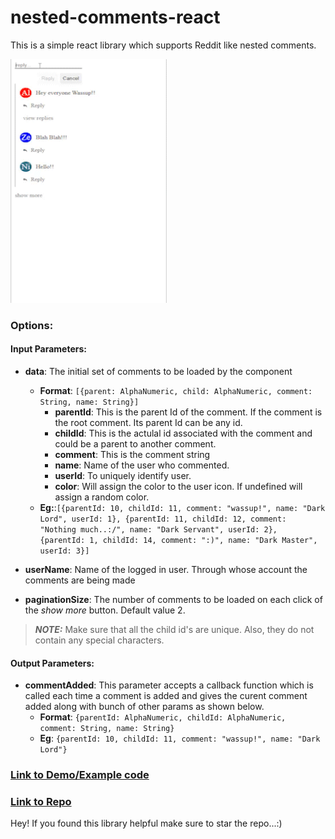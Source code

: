 # nested-comments-react

This is a simple react library which supports Reddit like nested comments.

<img src="https://raw.githubusercontent.com/Alihussainladiwala/nestedComments/main/nested-comments/resources/libraryGIF.gif" width="250" height="390" />

### Options:

#### Input Parameters:

- **data**: The initial set of comments to be loaded by the component

  - **Format**: `[{parent: AlphaNumeric, child: AlphaNumeric, comment: String, name: String}]`
    - **parentId**: This is the parent Id of the comment. If the comment is the root comment. Its parent Id can be any id.
    - **childId**: This is the actulal id associated with the comment and could be a parent to another comment.
    - **comment**: This is the comment string
    - **name**: Name of the user who commented.
    - **userId**: To uniquely identify user.
    - **color**: Will assign the color to the user icon. If undefined will assign a random color.
  - **Eg:**:`[{parentId: 10, childId: 11, comment: "wassup!", name: "Dark Lord", userId: 1}, {parentId: 11, childId: 12, comment: "Nothing much..:/", name: "Dark Servant", userId: 2}, {parentId: 1, childId: 14, comment: ":)", name: "Dark Master", userId: 3}]`

- **userName**: Name of the logged in user. Through whose account the comments are being made

- **paginationSize**: The number of comments to be loaded on each click of the _show more_ button. Default value 2.

> **_NOTE:_** Make sure that all the child id's are unique. Also, they do not contain any special characters.

#### Output Parameters:

- **commentAdded**: This parameter accepts a callback function which is called each time a comment is added and gives the curent comment added along with bunch of other params as shown below.
  - **Format**: `{parentId: AlphaNumeric, childId: AlphaNumeric, comment: String, name: String}`
  - **Eg**: `{parentId: 10, childId: 11, comment: "wassup!", name: "Dark Lord"}`

### [Link to Demo/Example code](https://codesandbox.io/s/nested-comments-react-wfl2vu?file=/src/App.js "Link to CodeSandbox")

### [Link to Repo](https://github.com/Alihussainladiwala/nestedComments "Link to repo")

Hey! If you found this library helpful make sure to star the repo...:)
